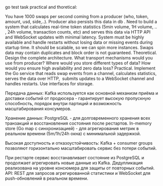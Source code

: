 go test task practical and thoretical:

You have 1000 swaps per second coming from a producer (who, token, amount, usd, side,..). Producer also persists this data in db . Need to build a system that calculates real-time token statistics (5min volume, 1H volume, .. , 24h volume, transaction counts, etc) and serves this data via HTTP API and WebSocket updates with minimal latency. System must be highly available and handle restarts without losing data or missing events during startup time. It should be scalable, so we can spin more instances. Swaps data may contain duplicates and block order is not guaranteed.
Theoretical.
Design the complete architecture. What transport mechanisms would you use from producer? Where would you store different types of data? How would you ensure high availability and zero data loss?
Practical.
Implement the Go service that reads swap events from a channel, calculates statistics, serves the data over HTTP,  submits updates to a WebSocket channel and handles restarts. Use interfaces for storage.






Передача данных: 
Kafka используется как основной механизм приёма и доставки событий от продюсера - гарантирует высокую пропускную способность, порядок внутри партиций и возможность масштабирования консумеров.

Хранение данных:
PostgreSQL - для долговременного хранения всех транзакций и восстановления состояния после рестартов.
In-memory store (Go map с синхронизацией) - для агрегирования метрик в реальном времени (5m/1h/24h окна) с минимальной задержкой.

Высокая доступность и отказоустойчивость:
Kafka + consumer groups позволяют горизонтально масштабировать сервис без потери событий.

При рестарте сервис восстанавливает состояние из PostgreSQL и продолжает агрегировать новые данные из Kafka.
Дедупликация реализована на уровне консюмера для защиты от повторных событий.
API: REST для запросов агрегированной статистики и WebSocket для push-обновлений в реальном времени.
